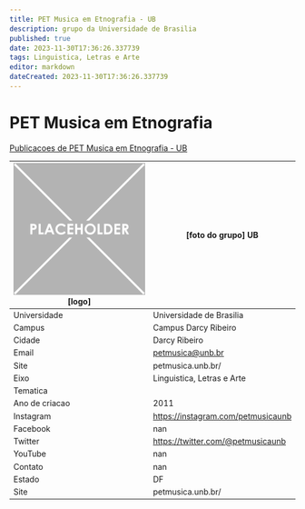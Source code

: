 ```yaml
---
title: PET Musica em Etnografia - UB
description: grupo da Universidade de Brasilia
published: true
date: 2023-11-30T17:36:26.337739
tags: Linguistica, Letras e Arte
editor: markdown
dateCreated: 2023-11-30T17:36:26.337739
---
```


# PET Musica em Etnografia

[Publicacoes de PET Musica em Etnografia - UB](/atividade/282PETMusicaemEtnografiaUB/feed.md)

| ![placeholder.png](/placeholder.png) [logo] | [foto do grupo] UB         |
| ------------------------------------------- | ------------------------------------------------- |
| Universidade                                | Universidade de Brasilia      |
| Campus                                      | Campus Darcy Ribeiro            |
| Cidade                                      | Darcy Ribeiro             |
| Email                                       | petmusica@unb.br             |
| Site                                        | petmusica.unb.br/              |
| Eixo                                        | Linguistica, Letras e Arte              |
| Tematica                                    |           |
| Ano de criacao                              | 2011        |
| Instagram                                   | https://instagram.com/petmusicaunb         |
| Facebook                                    | nan          |
| Twitter                                     | https://twitter.com/@petmusicaunb           |
| YouTube                                     | nan           |
| Contato                                     | nan         |
| Estado                                      |  DF            |
| Site                                        | petmusica.unb.br/ |
